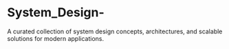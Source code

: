 # System_Design-
A curated collection of system design concepts, architectures, and scalable solutions for modern applications.

